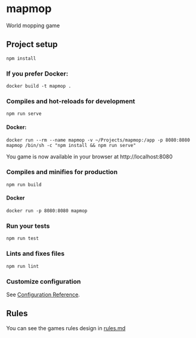 # mapmop
World mopping game

## Project setup
```
npm install
```

### If you prefer Docker:
```
docker build -t mapmop .
```

### Compiles and hot-reloads for development
```
npm run serve
```

#### Docker:
```
docker run --rm --name mapmop -v ~/Projects/mapmop:/app -p 8080:8080 mapmop /bin/sh -c "npm install && npm run serve"
```

You game is now available in your browser at http://localhost:8080

### Compiles and minifies for production
```
npm run build
```

#### Docker
```
docker run -p 8080:8080 mapmop
```

### Run your tests
```
npm run test
```

### Lints and fixes files
```
npm run lint
```

### Customize configuration
See [Configuration Reference](https://cli.vuejs.org/config/).

## Rules
You can see the games rules design in [rules.md](rules.md)
